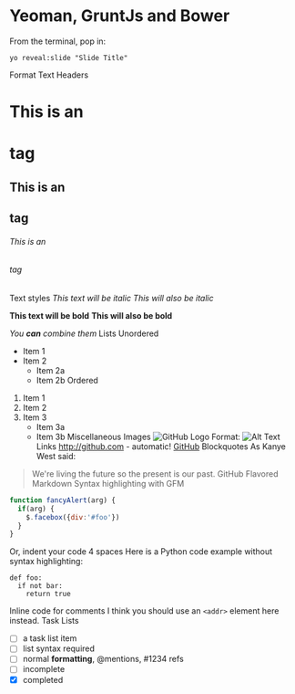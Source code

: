 
# Yeoman, GruntJs and Bower

From the terminal, pop in:

  ```yo reveal:slide "Slide Title"```

Format Text
Headers
# This is an <h1> tag
## This is an <h2> tag
###### This is an <h6> tag
Text styles
*This text will be italic*
_This will also be italic_

**This text will be bold**
__This will also be bold__

*You **can** combine them*
Lists
Unordered
* Item 1
* Item 2
  * Item 2a
  * Item 2b
Ordered
1. Item 1
2. Item 2
3. Item 3
   * Item 3a
   * Item 3b
Miscellaneous
Images
![GitHub Logo](/images/logo.png)
Format: ![Alt Text](url)
Links
http://github.com - automatic!
[GitHub](http://github.com)
Blockquotes
As Kanye West said:

> We're living the future so
> the present is our past.
GitHub Flavored Markdown
Syntax highlighting with GFM
```javascript
function fancyAlert(arg) {
  if(arg) {
    $.facebox({div:'#foo'})
  }
}
```
Or, indent your code 4 spaces
Here is a Python code example
without syntax highlighting:

    def foo:
      if not bar:
        return true
Inline code for comments
I think you should use an
`<addr>` element here instead.
Task Lists
- [ ] a task list item
- [ ] list syntax required
- [ ] normal **formatting**,
      @mentions, #1234 refs
- [ ] incomplete
- [x] completed